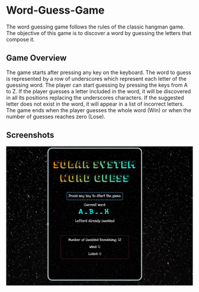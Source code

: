 # Word-Guess-Game

The word guessing game follows the rules of the classic hangman game. The objective of this game is to discover a word by guessing the letters that compose it.

## Game Overview

The game starts after pressing any key on the keyboard. The word to guess is represented by a row of underscores which represent each letter of the guessing word. The player can start guessing by pressing the keys from A to Z. If the player guesses a letter included in the word, it will be discovered in all its positions replacing the underscores characters. If the suggested letter does not exist in the word, it will appear in a list of incorrect letters. The game ends when the player guesses the whole word (Win) or when the number of guesses reaches zero (Lose).

## Screenshots
![](src/images/game_screenshot.JPG)
